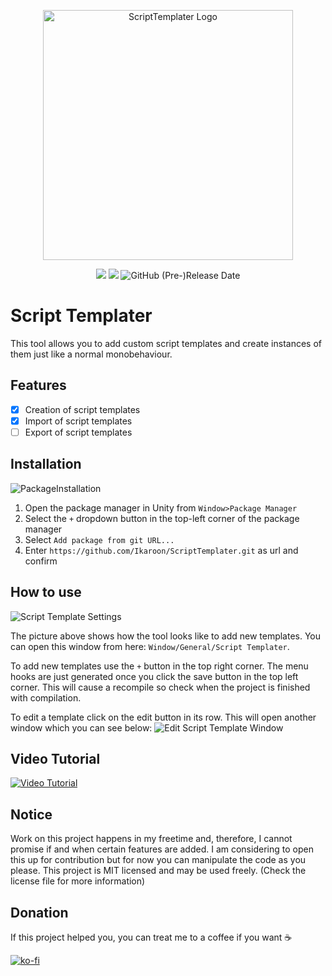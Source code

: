 <p align=center><img alt="ScriptTemplater Logo" width="400px" src="https://user-images.githubusercontent.com/65419234/167305506-600e4f0f-781c-4b88-a1a5-27b9de4a2248.png"/></p>

<p align=center><a href="https://github.com/Ikaroon/ScriptTemplater/blob/master/LICENSE"><img src="https://badgen.net/github/license/Naereen/Strapdown.js"/></a>
<a href="https://GitHub.com/Ikaroon/ScriptTemplater/releases/"><img src="https://img.shields.io/badge/release-1.0.0-green.svg"/></a>
<img alt="GitHub (Pre-)Release Date" src="https://img.shields.io/github/release-date-pre/Ikaroon/ScriptTemplater"></p>

# Script Templater
This tool allows you to add custom script templates and create instances of them just like a normal monobehaviour.

## Features
- [x] Creation of script templates
- [x] Import of script templates
- [ ] Export of script templates

## Installation

![PackageInstallation](https://user-images.githubusercontent.com/65419234/167270188-99300531-ec7e-45ea-89d9-612ec1d37eaf.png)
1. Open the package manager in Unity from `Window>Package Manager`
2. Select the `+` dropdown button in the top-left corner of the package manager
3. Select `Add package from git URL...`
4. Enter `https://github.com/Ikaroon/ScriptTemplater.git` as url and confirm
 
## How to use
![Script Template Settings](https://marian-brinkmann.com/wp-content/uploads/2021/09/GitHub_CustomScriptTemplateTool_Settings.png)

The picture above shows how the tool looks like to add new templates.
You can open this window from here: `Window/General/Script Templater`.

To add new templates use the `+` button in the top right corner.
The menu hooks are just generated once you click the save button in the top left corner.
This will cause a recompile so check when the project is finished with compilation.

To edit a template click on the edit button in its row.
This will open another window which you can see below:
![Edit Script Template Window](https://marian-brinkmann.com/wp-content/uploads/2021/09/GitHub_CustomScriptTemplateTool_Edit.png)

## Video Tutorial
[![Video Tutorial](https://img.youtube.com/vi/Ht4bwh8Od90/0.jpg)](https://www.youtube.com/watch?v=Ht4bwh8Od90)

## Notice
Work on this project happens in my freetime and, therefore, I cannot promise if and when certain features are added. I am considering to open this up for contribution but for now you can manipulate the code as you please. This project is MIT licensed and may be used freely. (Check the license file for more information)

## Donation
If this project helped you, you can treat me to a coffee if you want ☕

[![ko-fi](https://ko-fi.com/img/githubbutton_sm.svg)](https://ko-fi.com/B0B1CKI7W)
